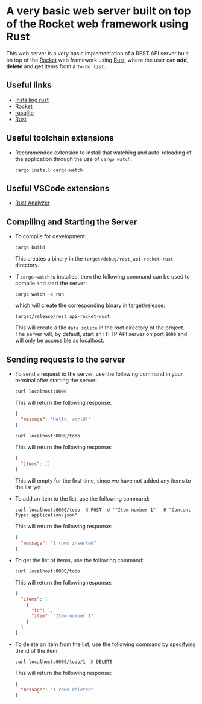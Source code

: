 # A very basic web server built on top of the Rocket web framework using Rust

This web server is a very basic implementation of a REST API server built on top of the [Rocket](https://rocket.rs/) web framework using [Rust](https://www.rust-lang.org/), where the user can **add**, **delete** and **get** items from a `To-Do list`.

## Useful links

- [Installing rust](https://github.com/abhi3700/My_Learning-Rust#installation)
- [Rocket](https://rocket.rs/)
- [rusqlite](https://docs.rs/rusqlite/latest/rusqlite/)
- [Rust](https://www.rust-lang.org/)

## Useful toolchain extensions

- Recommended extension to install that watching and auto-reloading of the application through the use of `cargo watch`:

  ```shell
  cargo install cargo-watch
  ```

## Useful VSCode extensions

- [Rust Analyzer](https://marketplace.visualstudio.com/items?itemName=rust-lang.rust-analyzer)

## Compiling and Starting the Server

- To compile for development:

  ```shell
  cargo build
  ```

  This creates a binary in the `target/debug/rest_api-rocket-rust` directory.

- If `cargo-watch` is installed, then the following command can be used to compile and start the server:

  ```shell
  cargo watch -x run
  ```

  which will create the corresponding binary in target/release:

  ```shell
  target/release/rest_api-rocket-rust
  ```

  This will create a file `data.sqlite` in the root directory of the project.\
  The server will, by default, start an HTTP API server on port `8000` and will only be accessible as localhost.

## Sending requests to the server

- To send a request to the server, use the following command in your terminal after starting the server:

  ```shell
  curl localhost:8000
  ```

  This will return the following response:

  ```json
  {
    "message": "Hello, world!"
  }
  ```

  ```shell
  curl localhost:8000/todo
  ```

  This will return the following response:

  ```json
  {
    "items": []
  }
  ```

  This will empty for the first time, since we have not added any items to the list yet.

- To add an item to the list, use the following command:

  ```shell
  curl localhost:8000/todo -X POST -d '"Item number 1"' -H "Content-Type: application/json"
  ```

  This will return the following response:

  ```json
  {
    "message": "1 rows inserted"
  }
  ```

- To get the list of items, use the following command:

  ```shell
  curl localhost:8000/todo
  ```

  This will return the following response:

  ```json
  {
    "items": [
      {
        "id": 1,
        "item": "Item number 1"
      }
    ]
  }
  ```

- To delete an item from the list, use the following command by specifying the id of the item:

  ```shell
  curl localhost:8000/todo/1 -X DELETE
  ```

  This will return the following response:

  ```json
  {
    "message": "1 rows deleted"
  }
  ```
